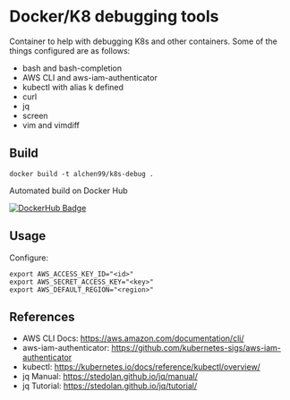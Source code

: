 # Docker/K8 debugging tools

Container to help with debugging K8s and other containers. Some of the things configured are as follows:

* bash and bash-completion
* AWS CLI and aws-iam-authenticator
* kubectl with alias k defined
* curl
* jq
* screen
* vim and vimdiff

## Build

```
docker build -t alchen99/k8s-debug .
```

Automated build on Docker Hub

[![DockerHub Badge](http://dockeri.co/image/alchen99/k8s-debug)](https://hub.docker.com/r/alchen99/k8s-debug/)

## Usage

Configure:

```
export AWS_ACCESS_KEY_ID="<id>"
export AWS_SECRET_ACCESS_KEY="<key>"
export AWS_DEFAULT_REGION="<region>"
```

## References

* AWS CLI Docs: https://aws.amazon.com/documentation/cli/
* aws-iam-authenticator: https://github.com/kubernetes-sigs/aws-iam-authenticator
* kubectl: https://kubernetes.io/docs/reference/kubectl/overview/
* jq Manual: https://stedolan.github.io/jq/manual/
* jq Tutorial: https://stedolan.github.io/jq/tutorial/
